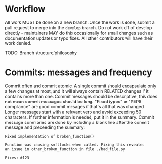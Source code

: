 # Workflow
All work MUST be done on a new branch. Once the work is done, submit a pull request to merge into the `develop` branch. Do not work off of develop directly - maintainers MAY do this occasionally for small changes such as documentation updates or typo fixes. All other contributors will have their work denied.

TODO: Branch structure/philosophy

# Commits: messages and frequency
Commit often and commit atomic. A single commit should encapsulate only a few changes at most, and it will always contain RELATED changes if it contains more than one. Commit messages should be descriptive, this does not mean commit messages should be long. "Fixed typos" or "PEP8 compliance" are good commit mesages if that's all that was changed. Longer messages start with a relevant verb and avoid exceeding 50 characters. If further information is needed, put it in the summary. Commit message summaries are done by including a blank line after the commit message and preceeding the summary:

```
Fixed implementation of broken_function()

Function was causing softlocks when called. Fixing this revealed
an issue in other_broken_function in file ./bad_file.py

Fixes: #123
```
